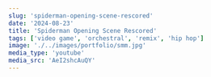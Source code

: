 ```yaml
---
slug: 'spiderman-opening-scene-rescored'
date: '2024-08-23'
title: 'Spiderman Opening Scene Rescored'
tags: ['video game', 'orchestral', 'remix', 'hip hop']
image: './../images/portfolio/smm.jpg'
media_type: 'youtube'
media_src: 'AeI2shcAuQY'
---
```

